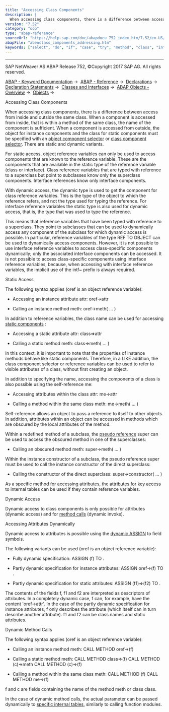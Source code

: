 ```yaml
---
title: "Accessing Class Components"
description: |
  When accessing class components, there is a difference between access from inside and outside the same class. When a component is accessed from inside, that is within a method of the same class, the name of the component is sufficient. When a component is accessed from outside, the object for instan
version: "7.52"
category: "oop"
type: "abap-reference"
sourceUrl: "https://help.sap.com/doc/abapdocu_752_index_htm/7.52/en-US/abenclass_components_addressing.htm"
abapFile: "abenclass_components_addressing.htm"
keywords: ["select", "do", "if", "case", "try", "method", "class", "internal-table", "field-symbol", "abenclass", "components", "addressing"]
---
```


* * *

SAP NetWeaver AS ABAP Release 752, ©Copyright 2017 SAP AG. All rights reserved.

[ABAP - Keyword Documentation](https://help.sap.com/doc/abapdocu_752_index_htm/7.52/en-US/abenabap.htm) →  [ABAP - Reference](https://help.sap.com/doc/abapdocu_752_index_htm/7.52/en-US/abenabap_reference.htm) →  [Declarations](https://help.sap.com/doc/abapdocu_752_index_htm/7.52/en-US/abendeclarations.htm) →  [Declaration Statements](https://help.sap.com/doc/abapdocu_752_index_htm/7.52/en-US/abenabap_declarations.htm) →  [Classes and Interfaces](https://help.sap.com/doc/abapdocu_752_index_htm/7.52/en-US/abenclasses_and_interfaces.htm) →  [ABAP Objects - Overview](https://help.sap.com/doc/abapdocu_752_index_htm/7.52/en-US/abenabap_objects_oview.htm) →  [Objects](https://help.sap.com/doc/abapdocu_752_index_htm/7.52/en-US/abenobject.htm) → 

Accessing Class Components

When accessing class components, there is a difference between access from inside and outside the same class. When a component is accessed from inside, that is within a method of the same class, the name of the component is sufficient. When a component is accessed from outside, the object for instance components and the class for static components must be specified with an [object component selector](https://help.sap.com/doc/abapdocu_752_index_htm/7.52/en-US/abenobject_component_select_glosry.htm "Glossary Entry") or [class component selector](https://help.sap.com/doc/abapdocu_752_index_htm/7.52/en-US/abenclass_component_select_glosry.htm "Glossary Entry"). There are static and dynamic variants.

For static access, object reference variables can only be used to access components that are known to the reference variable. These are the components that are available in the static type of the reference variable (class or interface). Class reference variables that are typed with reference to a superclass but point to subclasses know only the superclass components. Interface references know only interface components.

With dynamic access, the dynamic type is used to get the component for class reference variables. This is the type of the object to which the reference refers, and not the type used for typing the reference. For interface reference variables the static type is also used for dynamic access, that is, the type that was used to type the reference.

This means that reference variables that have been typed with reference to a superclass. They point to subclasses that can be used to dynamically access any component of the subclass for which dynamic access is possible. In particular, reference variables of the type REF TO OBJECT can be used to dynamically access components. However, it is not possible to use interface reference variables to access class-specific components dynamically; only the associated interface components can be accessed. It is not possible to access class-specific components using interface reference variables, because, when accessing with interface reference variables, the implicit use of the intf~ prefix is always required.

Static Access

The following syntax applies (oref is an object reference variable):

-   Accessing an instance attribute attr: oref->attr

-   Calling an instance method meth: oref->meth( ... )

In addition to reference variables, the class name can be used for accessing [static components](https://help.sap.com/doc/abapdocu_752_index_htm/7.52/en-US/abenstatic_component_glosry.htm "Glossary Entry") :

-   Accessing a static attribute attr: class=>attr

-   Calling a static method meth: class=>meth( ... )

In this context, it is important to note that the properties of instance methods behave like static components. Therefore, in a LIKE addition, the class component selector or reference variables can be used to refer to visible attributes of a class, without first creating an object.

In addition to specifying the name, accessing the components of a class is also possible using the self-reference me:

-   Accessing attributes within the class attr: me->attr

-   Calling a method within the same class meth: me->meth( ... )

Self-reference allows an object to pass a reference to itself to other objects. In addition, attributes within an object can be accessed in methods which are obscured by the local attributes of the method.

Within a redefined method of a subclass, the [pseudo reference](https://help.sap.com/doc/abapdocu_752_index_htm/7.52/en-US/abenpseudo_reference_glosry.htm "Glossary Entry") super can be used to access the obscured method in one of the superclasses:

-   Calling an obscured method meth: super->meth( ... )

Within the instance constructor of a subclass, the pseudo reference super must be used to call the instance constructor of the direct superclass:

-   Calling the constructor of the direct superclass:
    super->constructor( ... )

As a specific method for accessing attributes, the [attributes for key access](https://help.sap.com/doc/abapdocu_752_index_htm/7.52/en-US/abenclass_attributes_as_key.htm) to internal tables can be used if they contain reference variables.

Dynamic Access

Dynamic access to class components is only possible for attributes (dynamic access) and for [method calls](https://help.sap.com/doc/abapdocu_752_index_htm/7.52/en-US/abapcall_method_dynamic.htm) (dynamic invoke).

Accessing Attributes Dynamically

Dynamic access to attributes is possible using the [dynamic ASSIGN](https://help.sap.com/doc/abapdocu_752_index_htm/7.52/en-US/abapassign_mem_area_dynamic_access.htm) to field symbols.

The following variants can be used (oref is an object reference variable):

-   Fully dynamic specification:
    ASSIGN (f) TO <fs>.

-   Partly dynamic specification for instance attributes:
    ASSIGN oref->(f) TO <fs>.

-   Partly dynamic specification for static attributes:
    ASSIGN (f1)=>(f2) TO <fs>.

The contents of the fields f, f1 and f2 are interpreted as descriptors of attributes. In a completely dynamic case, f can, for example, have the content 'oref->attr'. In the case of the partly dynamic specification for instance attributes, f only describes the attribute (which itself can in turn describe another attribute). f1 and f2 can be class names and static attributes.

Dynamic Method Calls

The following syntax applies (oref is an object reference variable):

-   Calling an instance method meth:
    CALL METHOD oref->(f)

-   Calling a static method meth:
    CALL METHOD class=>(f)
    CALL METHOD (c)=>meth
    CALL METHOD (c)=>(f)

-   Calling a method within the same class meth:
    CALL METHOD (f)
    CALL METHOD me->(f)

f and c are fields containing the name of the method meth or class class.

In the case of dynamic method calls, the actual parameter can be passed dynamically to [specific internal tables](https://help.sap.com/doc/abapdocu_752_index_htm/7.52/en-US/abapcall_method_parameter_tables.htm), similarly to calling function modules.